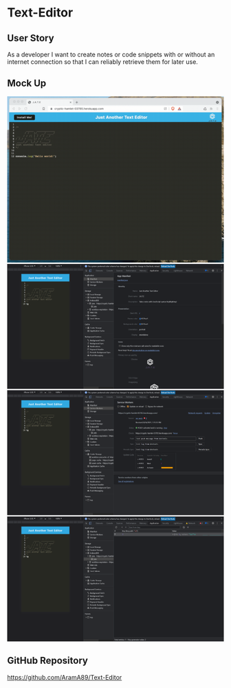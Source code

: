# Text-Editor

## User Story

As a developer I want to create notes or code snippets
with or without an internet connection so that I can 
reliably retrieve them for later use.

## Mock Up

![Alt text](Assets/00-demo.gif)
![Alt text](Assets/01-manifest.png)
![Alt text](Assets/02-service-worker.png)
![Alt text](Assets/03-idb-storage.png)


## GitHub Repository

https://github.com/AramA89/Text-Editor